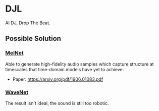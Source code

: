 # DJL
AI DJ, Drop The Beat.

## Possible Solution
### [MelNet](https://sjvasquez.github.io/blog/melnet/)
Able to generate high-fidelity audio samples which capture structure at timescales that time-domain models have yet to achieve.
- Paper: https://arxiv.org/pdf/1906.01083.pdf

### [WaveNet](https://deepmind.com/blog/article/wavenet-generative-model-raw-audio)
The result isn't ideal, the sound is still too robotic.
